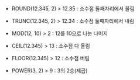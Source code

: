 - ROUND(12.345, 2) > 12.35
: 소수점 둘째자리에서 올림

- TRUNC(12.345, 2) > 12.34
: 소수점 둘째자리에서 내림

- MOD(12, 10) > 2
: 12를 10으로 나눈 나머지

- CEIL(12.345) > 13
: 소수점 다 올림

- FLOOR(12.345) > 12
: 소수점 버림

- POWER(3, 2) > 9
: 3의 2승(제곱)
